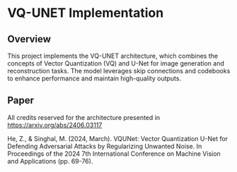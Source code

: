 # VQ-UNET Implementation
## Overview
This project implements the VQ-UNET architecture, which combines the concepts of Vector Quantization (VQ) and U-Net for image generation and reconstruction tasks. The model leverages skip connections and codebooks to enhance performance and maintain high-quality outputs.

## Paper
All credits reserved for the architecture presented in https://arxiv.org/abs/2406.03117

He, Z., & Singhal, M. (2024, March). VQUNet: Vector Quantization U-Net for Defending Adversarial Attacks by Regularizing Unwanted Noise. In Proceedings of the 2024 7th International Conference on Machine Vision and Applications (pp. 69-76).
